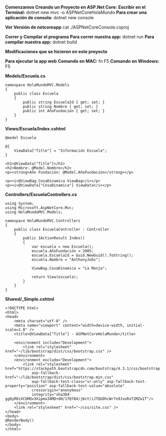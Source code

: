 
**Comenzamos Creando un Proyecto en ASP.Net Core:**
    **Escribir en el Terminal:** dotnet new mvc -o ASPNetCoreHolaMundo
    **Para crear una aplicación de consola:** dotnet new console

**Ver Versión de netcoreapp**
	cat ./ASPNetCoreConsole.csproj

**Correr y Compilar el programa**
	**Para correr nuestra app:** dotnet run
	**Para compilar nuestra app:** dotnet build

**Modificaciones que se hicieron en este proyecto**

**Para ejecutar la app web** 
    **Comando en MAC:** fn F5
    **Comando en Windows:** F5

**Models/Escuela.cs**

    namespace HolaMundoMVC.Models
    {
        public class Escuela
        {
            public string EscuelaId { get; set; }
            public string Nombre { get; set; }
            public int AñoFundación { get; set; }
        }
    }

**Views/Escuela/Index.cshtml** 

    @model Escuela

    @{
        ViewData["Title"] = "Información Escuela";
    }

    <h1>@ViewData["Title"]</h1>
    <h2>Nombre: @Model.Nombre</h2>
    <p><strong>Año Fundación: @Model.AñoFundación</strong></p>

    <p><i>@ViewBag.CosaDinamica ViewBag</i></p>
    <p><i>@ViewData["CosaDinamica"] ViewData</i></p>

**Controllers/EscuelaControllers.cs**

    using System;
    using Microsoft.AspNetCore.Mvc;
    using HolaMundoMVC.Models;

    namespace HolaMundoMVC.Controllers
    {
        public class EscuelaController : Controller
        {
            public IActionResult Index()
            {
                var escuela = new Escuela();
                escuela.AñoFundación = 2005;
                escuela.EscuelaId = Guid.NewGuid().ToString();
                escuela.Nombre = "AnthonyJobs";

                ViewBag.CosaDinamica = "La Monja";

                return View(escuela);
            }
        }
    }

**Shared/_Simple.cshtml**

    <!DOCTYPE html>
    <html>
    <head>
        <meta charset="utf-8" />
        <meta name="viewport" content="width=device-width, initial-scale=1.0" />
        <title>@ViewData["Title"] - ASPNetCoreHolaMundo</title>

        <environment include="Development">
            <link rel="stylesheet" href="~/lib/bootstrap/dist/css/bootstrap.css" />
        </environment>
        <environment exclude="Development">
            <link rel="stylesheet" href="https://stackpath.bootstrapcdn.com/bootstrap/4.3.1/css/bootstrap.min.css"
                asp-fallback-href="~/lib/bootstrap/dist/css/bootstrap.min.css"
                asp-fallback-test-class="sr-only" asp-fallback-test-property="position" asp-fallback-test-value="absolute"
                crossorigin="anonymous"
                integrity="sha384-ggOyR0iXCbMQv3Xipma34MD+dH/1fQ784/j6cY/iJTQUOhcWr7x9JvoRxT2MZw1T"/>
        </environment>
        <link rel="stylesheet" href="~/css/site.css" />
    </head>
    <body>
    @RenderBody()
    </body>
    </html>
